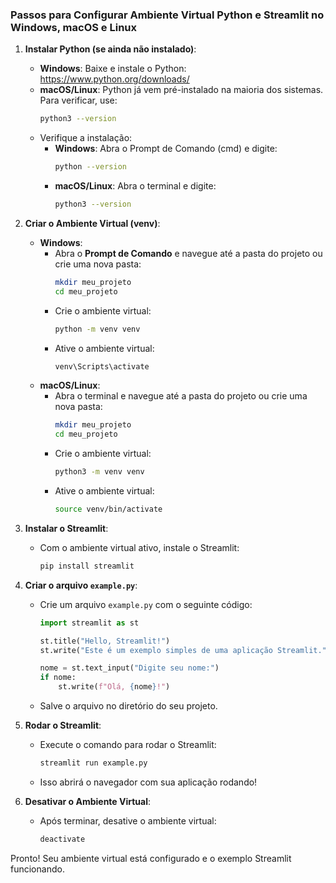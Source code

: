 ### Passos para Configurar Ambiente Virtual Python e Streamlit no Windows, macOS e Linux

1. **Instalar Python (se ainda não instalado)**:
   - **Windows**: Baixe e instale o Python: https://www.python.org/downloads/
   - **macOS/Linux**: Python já vem pré-instalado na maioria dos sistemas. Para verificar, use:
     ```bash
     python3 --version
     ```
   - Verifique a instalação:
     - **Windows**: Abra o Prompt de Comando (cmd) e digite:
       ```bash
       python --version
       ```
     - **macOS/Linux**: Abra o terminal e digite:
       ```bash
       python3 --version
       ```

2. **Criar o Ambiente Virtual (venv)**:
   - **Windows**:
     - Abra o **Prompt de Comando** e navegue até a pasta do projeto ou crie uma nova pasta:
       ```bash
       mkdir meu_projeto
       cd meu_projeto
       ```
     - Crie o ambiente virtual:
       ```bash
       python -m venv venv
       ```
     - Ative o ambiente virtual:
       ```bash
       venv\Scripts\activate
       ```
   - **macOS/Linux**:
     - Abra o terminal e navegue até a pasta do projeto ou crie uma nova pasta:
       ```bash
       mkdir meu_projeto
       cd meu_projeto
       ```
     - Crie o ambiente virtual:
       ```bash
       python3 -m venv venv
       ```
     - Ative o ambiente virtual:
       ```bash
       source venv/bin/activate
       ```

3. **Instalar o Streamlit**:
   - Com o ambiente virtual ativo, instale o Streamlit:
     ```bash
     pip install streamlit
     ```

4. **Criar o arquivo `example.py`**:
   - Crie um arquivo `example.py` com o seguinte código:
     ```python
     import streamlit as st

     st.title("Hello, Streamlit!")
     st.write("Este é um exemplo simples de uma aplicação Streamlit.")

     nome = st.text_input("Digite seu nome:")
     if nome:
         st.write(f"Olá, {nome}!")
     ```
   - Salve o arquivo no diretório do seu projeto.

5. **Rodar o Streamlit**:
   - Execute o comando para rodar o Streamlit:
     ```bash
     streamlit run example.py
     ```
   - Isso abrirá o navegador com sua aplicação rodando!

6. **Desativar o Ambiente Virtual**:
   - Após terminar, desative o ambiente virtual:
     ```bash
     deactivate
     ```

Pronto! Seu ambiente virtual está configurado e o exemplo Streamlit funcionando.

